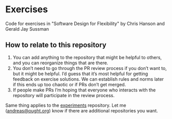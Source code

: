 # Exercises

Code for exercises in "Software Design for Flexibility" by Chris Hanson and Gerald Jay Sussman

## How to relate to this repository

1. You can add anything to the repository that might be helpful to others, and you can reorganize things that are there.
2. You don’t need to go through the PR review process if you don’t want to, but it might be helpful. I’d guess that it’s most helpful for getting feedback on exercise solutions. We can establish rules and norms later if this ends up too chaotic or if PRs don’t get merged.
3. If people make PRs I’m hoping that everyone who interacts with the repository will participate in the review process.

Same thing applies to the [experiments](https://github.com/compclub/experiments) repository. Let me (andreas@ought.org) know if there are additional repositories you want.
